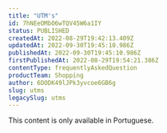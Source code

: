 ```yaml
---
title: "UTM's"
id: 7hNEeOMbO6wTQV45W6a1IY
status: PUBLISHED
createdAt: 2022-08-29T19:42:13.409Z
updatedAt: 2022-09-30T19:45:10.986Z
publishedAt: 2022-09-30T19:45:10.986Z
firstPublishedAt: 2022-08-29T19:54:21.386Z
contentType: frequentlyAskedQuestion
productTeam: Shopping
author: 6DODK49lJPk3yvcoe6GB6g
slug: utms
legacySlug: utms
---
```


<div class="alert alert-warning">
  <p>This content is only available in Portuguese.</p>
</div>
